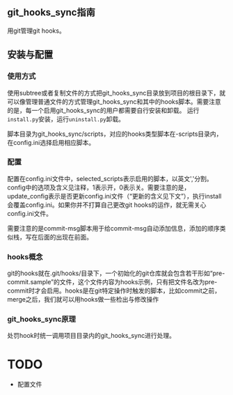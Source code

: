 git_hooks_sync指南
-----------------------
用git管理git hooks。


## 安装与配置
### 使用方式
使用subtree或者复制文件的方式把git_hooks_sync目录放到项目的根目录下，就可以像管理普通文件的方式管理git_hooks_sync和其中的hooks脚本。需要注意的是，每一个启用git_hooks_sync的用户都需要自行安装和卸载。
运行`install.py`安装，运行`uninstall.py`卸载。

脚本目录为git_hooks_sync/scripts，对应的hooks类型脚本在<type>-scripts目录内，在config.ini选择启用相应脚本。

### 配置

配置在config.ini文件中，selected_scripts表示启用的脚本，以英文','分割。config中的选项及含义见注释，1表示开，0表示关。需要注意的是，update_config表示是否更新config.ini文件（“更新的含义见下文”），执行install会覆盖config.ini。如果你并不打算自己更改git hooks的运作，就无需关心config.ini文件。

需要注意的是commit-msg脚本用于给commit-msg自动添加信息，添加的顺序类似栈，写在后面的出现在前面。


### hooks概念

git的hooks就在.git/hooks/目录下，一个初始化的git仓库就会包含若干形如“pre-commit.sample”的文件，这个文件内容为hooks示例，只有把文件名改为pre-commit时才会启用。hooks是在git特定操作时触发的脚本，比如commit之前，merge之后，我们就可以用hooks做一些检出与修改操作

### git_hooks_sync原理

处罚hook时统一调用项目目录内的git_hooks_sync进行处理。

# TODO
- 配置文件
